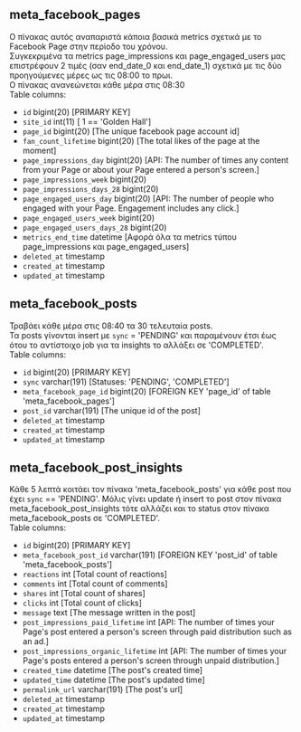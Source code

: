 ## meta_facebook_pages  
Ο πίνακας αυτός αναπαριστά κάποια βασικά metrics σχετικά με το Facebook Page στην περίοδο του χρόνου.  
Συγκεκριμένα τα metrics page_impressions και page_engaged_users μας επιστρέφουν 2 τιμές (σαν end_date_0 και end_date_1) σχετικά με τις δύο προηγούμενες μέρες ως τις 08:00 το πρωι.  
Ο πίνακας ανανεώνεται κάθε μέρα στις 08:30  
Table columns:  
- `id` bigint(20) [PRIMARY KEY]
- `site_id` int(11) [ 1 == 'Golden Hall']
- `page_id` bigint(20) [The unique facebook page account id]
- `fan_count_lifetime` bigint(20) [The total likes of the page at the moment]
- `page_impressions_day` bigint(20) [API: The number of times any content from your Page or about your Page entered a person's screen.]
- `page_impressions_week` bigint(20) 
- `page_impressions_days_28` bigint(20)
- `page_engaged_users_day` bigint(20) [API: The number of people who engaged with your Page. Engagement includes any click.]
- `page_engaged_users_week` bigint(20)
- `page_engaged_users_days_28` bigint(20) 
- `metrics_end_time` datetime [Αφορά όλα τα metrics τύπου page_impressions και page_engaged_users] 
- `deleted_at` timestamp
- `created_at` timestamp
- `updated_at` timestamp
  
## meta_facebook_posts  
Τραβάει κάθε μέρα στις 08:40 τα 30 τελευταία posts.  
Τα posts γίνονται insert με `sync` = 'PENDING' και παραμένουν έτσι έως ότου το αντίστοιχο job για τα insights το αλλάξει σε 'COMPLETED'.   
Table columns:  
- `id` bigint(20) [PRIMARY KEY]
- `sync` varchar(191) [Statuses: 'PENDING', 'COMPLETED']
- `meta_facebook_page_id` bigint(20) [FOREIGN KEY 'page_id' of table 'meta_facebook_pages']
- `post_id` varchar(191) [The unique id of the post]
- `deleted_at` timestamp 
- `created_at` timestamp 
- `updated_at` timestamp  

## meta_facebook_post_insights
Κάθε 5 λεπτά κοιτάει τον πίνακα 'meta_facebook_posts' για κάθε post που έχει `sync` == 'PENDING'.
Μόλις γίνει update ή insert το post στον πίνακα meta_facebook_post_insights τότε αλλάζει και το status στον πίνακα meta_facebook_posts σε 'COMPLETED'.  
Table columns:  
- `id` bigint(20) [PRIMARY KEY]
- `meta_facebook_post_id` varchar(191) [FOREIGN KEY 'post_id' of table 'meta_facebook_posts']
- `reactions` int [Total count of reactions]
- `comments` int [Total count of comments]
- `shares` int [Total count of shares]
- `clicks` int [Total count of clicks]
- `message` text [The message written in the post]
- `post_impressions_paid_lifetime` int [API: The number of times your Page's post entered a person's screen through paid distribution such as an ad.]
- `post_impressions_organic_lifetime` int [API: The number of times your Page's posts entered a person's screen through unpaid distribution.]
- `created_time` datetime [The post's created time]
- `updated_time` datetime [The post's updated time]
- `permalink_url` varchar(191) [The post's url]
- `deleted_at` timestamp 
- `created_at` timestamp 
- `updated_at` timestamp
